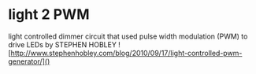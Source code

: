 # light 2 PWM
light controlled dimmer circuit that used pulse width modulation (PWM) to drive LEDs
by STEPHEN HOBLEY ![http://www.stephenhobley.com/blog/2010/09/17/light-controlled-pwm-generator/]()
